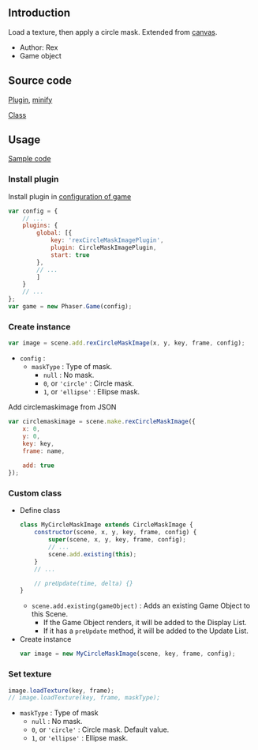 ## Introduction

Load a texture, then apply a circle mask. Extended from [canvas](canvas.md).

- Author: Rex
- Game object

## Source code

[Plugin](https://github.com/rexrainbow/phaser3-rex-notes/blob/master/plugins/circlemaskimage-plugin.js), [minify](https://github.com/rexrainbow/phaser3-rex-notes/blob/master/plugins/dist/rexcirclemaskimageplugin.min.js)

[Class](https://github.com/rexrainbow/phaser3-rex-notes/blob/master/plugins/circlemaskimage.js)

## Usage

[Sample code](https://github.com/rexrainbow/phaser3-rex-notes/tree/master/examples/circlemaskimage)

### Install plugin

Install plugin in [configuration of game](game.md#configuration)

```javascript
var config = {
    // ...
    plugins: {
        global: [{
            key: 'rexCircleMaskImagePlugin',
            plugin: CircleMaskImagePlugin,
            start: true
        },
        // ...
        ]
    }
    // ...
};
var game = new Phaser.Game(config);
```

### Create instance

```javascript
var image = scene.add.rexCircleMaskImage(x, y, key, frame, config);
```

- `config` :
    - `maskType` : Type of mask.
        - `null` : No mask.
        - `0`, or `'circle'` : Circle mask.
        - `1`, or `'ellipse'` : Ellipse mask.


Add circlemaskimage from JSON

```javascript
var circlemaskimage = scene.make.rexCircleMaskImage({
    x: 0,
    y: 0,
    key: key,
    frame: name,
    
    add: true
});
```

### Custom class

- Define class
    ```javascript
    class MyCircleMaskImage extends CircleMaskImage {
        constructor(scene, x, y, key, frame, config) {
            super(scene, x, y, key, frame, config);
            // ...
            scene.add.existing(this);
        }
        // ...

        // preUpdate(time, delta) {}
    }
    ```
    - `scene.add.existing(gameObject)` : Adds an existing Game Object to this Scene.
        - If the Game Object renders, it will be added to the Display List.
        - If it has a `preUpdate` method, it will be added to the Update List.
- Create instance
    ```javascript
    var image = new MyCircleMaskImage(scene, key, frame, config);
    ```

### Set texture

```javascript
image.loadTexture(key, frame);
// image.loadTexture(key, frame, maskType);
```

- `maskType` : Type of mask
    - `null` : No mask.
    - `0`, or `'circle'` : Circle mask. Default value.
    - `1`, or `'ellipse'` : Ellipse mask.
